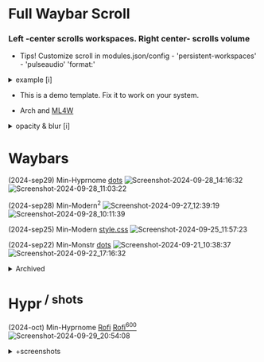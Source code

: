 # Full Waybar Scroll

### Left -center scrolls workspaces. Right center- scrolls volume
  
  - Tips! Customize scroll in modules.json/config - 'persistent-workspaces' - 'pulseaudio' 'format:'

<details><summary>example [i]</summary>
<p>
  
# High Function
### Faster access to workspaces & volume - [example.conf](https://github.com/j5onrf/dots/tree/main/waybar/example-full-waybar-scroll)

[gnome-extension-power]
![Screenshot-2024-09-14_07:49:163](https://github.com/user-attachments/assets/8b03d066-3c46-41dc-84d5-7b119fd36071)

</p>
</details>

  - This is a demo template. Fix it to work on your system.

  - Arch and [ML4W](https://github.com/mylinuxforwork/dotfiles)

 <details><summary>opacity & blur [i]</summary>
<p>
  To add blur I'm using 'blur wallpaper effect' for better performance. Everything with opacity <1 will have blur including waybar. If using ml4w, right click on wallpaper icon to select wallpaper effect blur* = 1,2. Use default wallpaper folder.
  
```
  decoration {
    rounding = 0
    blur {
        enabled = false
        size = 6 # default 12
        passes = 3 # default 4
        new_optimizations = on
        ignore_opacity = true
        xray = true
      # blurls = waybar
    }
    active_opacity = 0.9 # 0.95
    inactive_opacity = 0.6
    fullscreen_opacity = 1

    drop_shadow = false
    shadow_range = 30
    shadow_render_power = 3
    col.shadow = 0x66000000
}
```
</p>
</details>

# Waybars
(2024-sep29) Min-Hyprnome [dots](https://github.com/j5onrf/dots/tree/main/waybar/Min-Hyprnome)
![Screenshot-2024-09-28_14:16:32](https://github.com/user-attachments/assets/1a9a744f-90b9-4a2e-9f90-a4d97d31be1f)
![Screenshot-2024-09-28_11:03:22](https://github.com/user-attachments/assets/811e0c1d-f16b-4936-a20d-269a7fe847e7)

(2024-sep28) Min-Modern<sup>2</sup>
![Screenshot-2024-09-27_12:39:19](https://github.com/user-attachments/assets/b73806fb-602b-4812-b628-77883e80a278)
![Screenshot-2024-09-28_10:11:39](https://github.com/user-attachments/assets/47f2df57-cc1e-481b-9384-58412e8c3af7)

(2024-sep25) Min-Modern [style.css](https://github.com/j5onrf/dots/tree/main/waybar/Min-Modern)
![Screenshot-2024-09-25_11:57:23](https://github.com/user-attachments/assets/d4c37518-fe92-4841-84c0-51f421986f61)

(2024-sep22) Min-Monstr [dots](https://github.com/j5onrf/dots/tree/main/waybar/Min-Monstr)
![Screenshot-2024-09-21_10:38:37](https://github.com/user-attachments/assets/a7af54b7-3288-4c38-8272-f217c2a3921d)
![Screenshot-2024-09-22_17:16:32](https://github.com/user-attachments/assets/2d673ff2-6801-4b40-a18b-cd171a85e8f9)

<details><summary>Archived</summary>
<p>
  
[ml4w-min-j5][rubik-font] (2024-sep) [dots-released](https://github.com/j5onrf/dots/tree/main/waybar/ml4w-min-j5)
![Screenshot-2024-09-13_08:04:12](https://github.com/user-attachments/assets/f48a4b73-7ac4-41b3-8639-388769214b29)
[gnome-extension-power]
![Screenshot-2024-09-14_07:49:163](https://github.com/user-attachments/assets/8b03d066-3c46-41dc-84d5-7b119fd36071)
[minimal-plus-function][group-sliders]
![minimal-plus-function](https://github.com/user-attachments/assets/4a129265-c715-4909-a86a-911fa3adcf10)
["hyprland/workspaces#rw" icons rewrite from] [Jakoolit dots](https://github.com/JaKooLit/Hyprland-Dots/blob/main/config/waybar/modules)
![Screenshot-2024-09-09_11:20:01](https://github.com/user-attachments/assets/54fa7009-d4e5-4306-845e-66c29e5c5067)

</p>
</details>

# Hypr<sup> / shots</sup>

(2024-oct) Min-Hyprnome [Rofi](https://github.com/j5onrf/dots/blob/main/rofi/Rofi-Min-Hyprnome/Screenshot-2024-09-29_20%3A54%3A08.png) [Rofi<sup>600</sup>](https://github.com/j5onrf/dots/blob/main/rofi/Rofi-Min-600/Screenshot-2024-09-29_20%3A49%3A46.png)
![Screenshot-2024-09-29_20:54:08](https://github.com/user-attachments/assets/0170c8c8-0531-48f6-9a18-35cfffd8883f)

<details><summary>+screenshots</summary>
<p>
  
(2024-oct) Min-Hyprnome [Rofi<sup>600</sup>](https://github.com/j5onrf/dots/blob/main/rofi/Rofi-Min-600/Screenshot-2024-09-29_20%3A49%3A46.png)
![Screenshot-2024-09-29_18:26:36](https://github.com/user-attachments/assets/50329c81-d3cd-4f0d-840a-6c28d614ccda)

<details><summary>+screenshots</summary>
  <p>
    
(2024-sep) Min-Modern<sup>2</sup>  
![Screenshot-2024-09-27_22:50:01](https://github.com/user-attachments/assets/2d53e031-0460-4733-936a-aba8f8f763b9)

<details><summary>+screenshots</summary>
  <p>

(2024-sep) Min-Monstr
![Screenshot-2024-09-22_17:11:16](https://github.com/user-attachments/assets/8d0b0e39-a4c1-4943-a27c-f4a6fe694a4d)

<details><summary>+screenshots</summary>
  <p>
    
(2024-sep) Min-Monstr    
![Screenshot-2024-09-25_09:53:22](https://github.com/user-attachments/assets/53cbd329-4d66-4743-81a9-cacfbbe56495)


```diff

```

</p>
</details>

